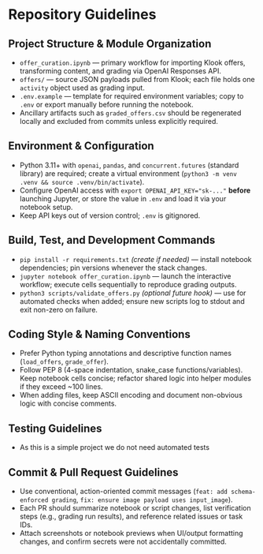 # Repository Guidelines

## Project Structure & Module Organization
- `offer_curation.ipynb` — primary workflow for importing Klook offers, transforming content, and grading via OpenAI Responses API.
- `offers/` — source JSON payloads pulled from Klook; each file holds one `activity` object used as grading input.
- `.env.example` — template for required environment variables; copy to `.env` or export manually before running the notebook.
- Ancillary artifacts such as `graded_offers.csv` should be regenerated locally and excluded from commits unless explicitly required.

## Environment & Configuration
- Python 3.11+ with `openai`, `pandas`, and `concurrent.futures` (standard library) are required; create a virtual environment (`python3 -m venv .venv && source .venv/bin/activate`).
- Configure OpenAI access with `export OPENAI_API_KEY="sk-..."` **before** launching Jupyter, or store the value in `.env` and load it via your notebook setup.
- Keep API keys out of version control; `.env` is gitignored.

## Build, Test, and Development Commands
- `pip install -r requirements.txt` *(create if needed)* — install notebook dependencies; pin versions whenever the stack changes.
- `jupyter notebook offer_curation.ipynb` — launch the interactive workflow; execute cells sequentially to reproduce grading outputs.
- `python3 scripts/validate_offers.py` *(optional future hook)* — use for automated checks when added; ensure new scripts log to stdout and exit non-zero on failure.

## Coding Style & Naming Conventions
- Prefer Python typing annotations and descriptive function names (`load_offers`, `grade_offer`).
- Follow PEP 8 (4-space indentation, snake_case functions/variables). Keep notebook cells concise; refactor shared logic into helper modules if they exceed ~100 lines.
- When adding files, keep ASCII encoding and document non-obvious logic with concise comments.

## Testing Guidelines
- As this is a simple project we do not need automated tests

## Commit & Pull Request Guidelines
- Use conventional, action-oriented commit messages (`feat: add schema-enforced grading`, `fix: ensure image payload uses input_image`).
- Each PR should summarize notebook or script changes, list verification steps (e.g., grading run results), and reference related issues or task IDs.
- Attach screenshots or notebook previews when UI/output formatting changes, and confirm secrets were not accidentally committed.

